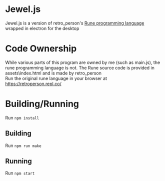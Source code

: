 # Jewel.js
Jewel.js is a version of retro_person's [Rune programming language](https://retroperson.repl.co/) wrapped in electron for the desktop
# Code Ownership
While various parts of this program are owned by me (such as main.js), the rune programming language is not. The Rune source code is provided in assets\index.html and is made by retro_person\
Run the original rune language in your browser at https://retroperson.repl.co/
# Building/Running
Run `npm install`
## Building
Run `npm run make`
## Running
Run `npm start`